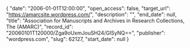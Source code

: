{
  "date": "2006-01-01T12:00:00", 
  "open_access": false, 
  "target_url": "https://amarcsite.wordpress.com/", 
  "description": "", 
  "end_date": null, 
  "title": "Association for Manuscripts and Archives in Research Collections, The (AMARC)", 
  "record_id": "20060101T120000/Zga9oUxmJouSH24/GlSyNQ==", 
  "publisher": "wordpress.com", 
  "slug": 62127, 
  "start_date": null
}

